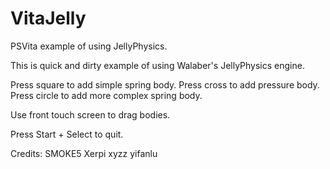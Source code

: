 # VitaJelly
PSVita example of using JellyPhysics.

This is quick and dirty example of using Walaber's JellyPhysics engine.

Press square to add simple spring body.
Press cross to add pressure body.
Press circle to add more complex spring body.

Use front touch screen to drag bodies.

Press Start + Select to quit.

Credits:
SMOKE5
Xerpi
xyzz
yifanlu
